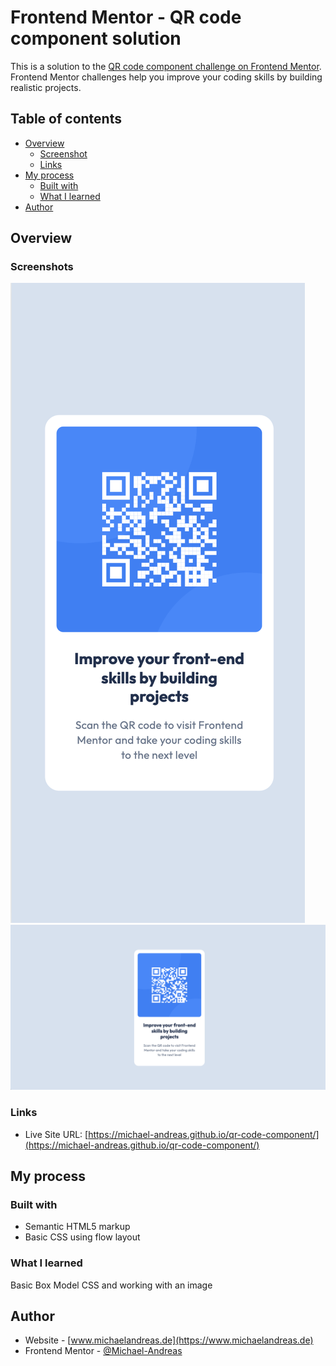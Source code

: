 # Frontend Mentor - QR code component solution

This is a solution to the [QR code component challenge on Frontend Mentor](https://www.frontendmentor.io/challenges/qr-code-component-iux_sIO_H). Frontend Mentor challenges help you improve your coding skills by building realistic projects.

## Table of contents

- [Overview](#overview)
  - [Screenshot](#screenshot)
  - [Links](#links)
- [My process](#my-process)
  - [Built with](#built-with)
  - [What I learned](#what-i-learned)
- [Author](#author)

## Overview

### Screenshots

![](./images/Screenshot%20Mobile.png)
![](./images/Screenshot%20Desktop.png)

### Links

- Live Site URL: [https://michael-andreas.github.io/qr-code-component/](https://michael-andreas.github.io/qr-code-component/)

## My process

### Built with

- Semantic HTML5 markup
- Basic CSS using flow layout

### What I learned

Basic Box Model CSS and working with an image

## Author

- Website - [www.michaelandreas.de](https://www.michaelandreas.de)
- Frontend Mentor - [@Michael-Andreas](https://www.frontendmentor.io/profile/Michael-Andreas)

